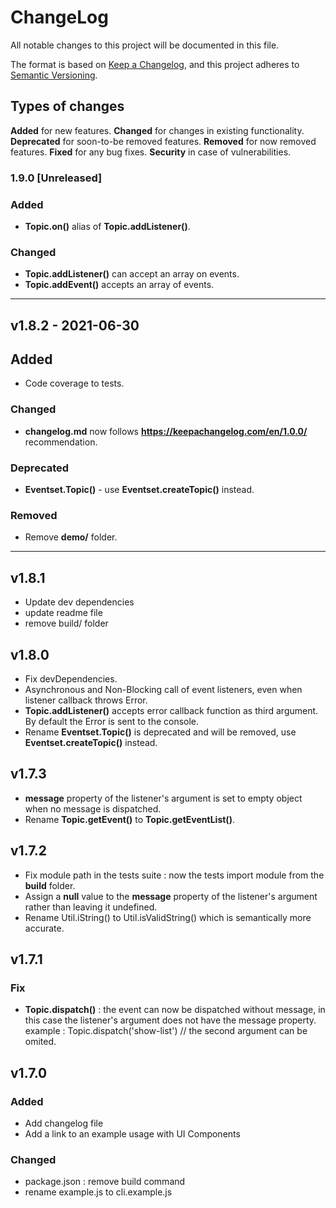 # ChangeLog
All notable changes to this project will be documented in this file.

The format is based on [Keep a Changelog](https://keepachangelog.com/en/1.0.0/),
and this project adheres to [Semantic Versioning](https://semver.org/spec/v2.0.0.html).

## Types of changes
**Added** for new features.
**Changed** for changes in existing functionality.
**Deprecated** for soon-to-be removed features.
**Removed** for now removed features.
**Fixed** for any bug fixes.
**Security** in case of vulnerabilities.


### 1.9.0 [Unreleased]
### Added
- **Topic.on()** alias of **Topic.addListener()**.

### Changed
- **Topic.addListener()** can accept an array on events.
- **Topic.addEvent()** accepts an array of events.

**************************************************************************************************

## v1.8.2 - 2021-06-30
## Added
- Code coverage to tests.

### Changed
- **changelog.md** now follows **https://keepachangelog.com/en/1.0.0/** recommendation.

### Deprecated
- **Eventset.Topic()** - use **Eventset.createTopic()** instead.

### Removed
- Remove **demo/** folder.

**************************************************************************************************

## v1.8.1
- Update dev dependencies
- update readme file
- remove build/ folder

## v1.8.0
- Fix devDependencies.
- Asynchronous and Non-Blocking call of event listeners, even when listener callback throws Error.
- **Topic.addListener()** accepts error callback function as third argument. 
  By default the Error is sent to the console.
- Rename **Eventset.Topic()** is deprecated and will be removed, use **Eventset.createTopic()** instead.

## v1.7.3
- **message** property of the listener's argument is set to 
empty object when no message is dispatched.
- Rename **Topic.getEvent()** to **Topic.getEventList()**.

## v1.7.2
- Fix module path in the tests suite : now the tests import module from the **build** folder.
- Assign a **null** value to the **message** property of the listener's argument
rather than leaving it undefined.
- Rename Util.iString() to Util.isValidString() which is semantically more accurate.

## v1.7.1
### Fix
- **Topic.dispatch()** : the event can now be dispatched without message,
in this case the listener's argument does not have the message property.  
example : Topic.dispatch('show-list') // the second argument can be omited.

## v1.7.0
### Added
- Add changelog file
- Add a link to an example usage with UI Components

### Changed
- package.json : remove build command
- rename example.js to cli.example.js
